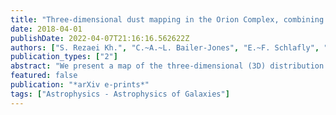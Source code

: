 ```yaml
---
title: "Three-dimensional dust mapping in the Orion Complex, combining Gaia-TGAS, 2MASS, and WISE"
date: 2018-04-01
publishDate: 2022-04-07T21:16:16.562622Z
authors: ["S. Rezaei Kh.", "C.~A.~L. Bailer-Jones", "E.~F. Schlafly", "M. Fouesneau"]
publication_types: ["2"]
abstract: "We present a map of the three-dimensional (3D) distribution of dust in the Orion complex. Orion is the closest site of high-mass star formation, making it an excellent laboratory for studying the interstellar medium and star formation. We use data from the Gaia-TGAS catalogue combined with photometry from 2MASS and WISE to get the distances and extinctions of individual stars in the vicinity of the Orion complex. We adopt the non-parametric method of Rezaei Kh. et al. (2017) to infer the probability distribution function of the dust densities at arbitrary points throughout the region. We map the dust distribution towards different parts of the Orion complex and find the distance and depth of the cloud compatible with other recent works which show the ability of the method to be applicable on the local molecular clouds to map their 3D dust distribution. We also demonstrate the danger of only using colours of stars to derive their extinctions without considering further physical constraints like the colour-magnitude diagram (CMD)."
featured: false
publication: "*arXiv e-prints*"
tags: ["Astrophysics - Astrophysics of Galaxies"]
---
```


